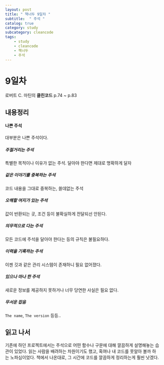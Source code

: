 ```yaml
---
layout: post
title: " 책너두 9일차 "
subtitle:  " 주석 "
catalog: true
category: study
subcategory: cleancode
tags:
    - study
    - cleancode
    - 책너두
    - 주석
---
```


# 9일차

로버트 C. 마틴의 **클린코드** p.74 ~ p.83

## 내용정리

#### 나쁜 주석

대부분은 나쁜 주석이다.

#####  주절거리는 주석

특별한 목적이나 이유가 없는 주석. 달아야 한다면 제대로 명확하게 달자

##### 같은 이야기를 중복하는 주석

코드 내용을 그대로 중복하는, 쓸데없는 주석

##### 오해할 여지가 있는 주석

값이 반환되는 곳, 조건 등이 불확실하게 전달되선 안된다.

##### 의무적으로 다는 주석

모든 코드에 주석을 달아야 한다는 등의 규칙은 불필요하다.

##### 이력을 기록하는 주석

이젠 깃과 같은 관리 시스템이 존재하니 필요 없어졌다.

##### 있으나 마나 한 주석

새로운 정보를 제공하지 못하거나 너무 당연한 사실은 필요 없다.

##### 무서운 잡음

`The name`, `The version` 등등..



## 읽고 나서

기존에 하던 프로젝트에서는 주석으로 어떤 함수나 구문에 대해 깔끔하게 설명해놓는 습관이 있었다. 읽는 사람을 배려하는 차원이기도 했고, 혹여나 내 코드를 못알아 볼까 하는 노파심이었다. 책에서 나온대로, 그 시간에 코드를 깔끔하게 정리하는게 훨씬 낫겠다.